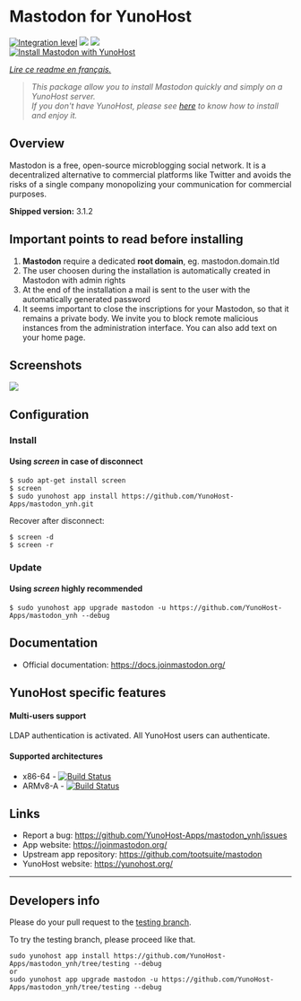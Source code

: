 # Mastodon for YunoHost

[![Integration level](https://dash.yunohost.org/integration/mastodon.svg)](https://dash.yunohost.org/appci/app/mastodon) ![](https://ci-apps.yunohost.org/ci/badges/mastodon.status.svg) ![](https://ci-apps.yunohost.org/ci/badges/mastodon.maintain.svg)    
[![Install Mastodon with YunoHost](https://install-app.yunohost.org/install-with-yunohost.png)](https://install-app.yunohost.org/?app=mastodon)

*[Lire ce readme en français.](./README_fr.md)*

> *This package allow you to install Mastodon quickly and simply on a YunoHost server.  
If you don't have YunoHost, please see [here](https://yunohost.org/#/install) to know how to install and enjoy it.*

## Overview
Mastodon is a free, open-source microblogging social network. It is a decentralized alternative to commercial platforms like Twitter and avoids the risks of a single company monopolizing your communication for commercial purposes. 

**Shipped version:** 3.1.2

## Important points to read before installing

1. **Mastodon** require a dedicated **root domain**, eg. mastodon.domain.tld
1. The user choosen during the installation is automatically created in Mastodon with admin rights
1. At the end of the installation a mail is sent to the user with the automatically generated password
1. It seems important to close the inscriptions for your Mastodon, so that it remains a private body. We invite you to block remote malicious instances from the administration interface. You can also add text on your home page.

## Screenshots

![](https://framalibre.org/sites/default/files/mastodon.png)

## Configuration

### Install

#### Using *screen* in case of disconnect
```
$ sudo apt-get install screen
$ screen
$ sudo yunohost app install https://github.com/YunoHost-Apps/mastodon_ynh.git
```
Recover after disconnect:
```
$ screen -d
$ screen -r
```

### Update

#### Using *screen* highly recommended

`$ sudo yunohost app upgrade mastodon -u https://github.com/YunoHost-Apps/mastodon_ynh --debug `

## Documentation

 * Official documentation: https://docs.joinmastodon.org/

## YunoHost specific features

#### Multi-users support

LDAP authentication is activated. All YunoHost users can authenticate.

#### Supported architectures

* x86-64 - [![Build Status](https://ci-apps.yunohost.org/ci/logs/mastodon%20%28Apps%29.svg)](https://ci-apps.yunohost.org/ci/apps/mastodon/)
* ARMv8-A - [![Build Status](https://ci-apps-arm.yunohost.org/ci/logs/mastodon%20%28Apps%29.svg)](https://ci-apps-arm.yunohost.org/ci/apps/mastodon/)

## Links

 * Report a bug: https://github.com/YunoHost-Apps/mastodon_ynh/issues
 * App website: https://joinmastodon.org/
 * Upstream app repository: https://github.com/tootsuite/mastodon
 * YunoHost website: https://yunohost.org/

---

Developers info
----------------

Please do your pull request to the [testing branch](https://github.com/YunoHost-Apps/mastodon_ynh/tree/testing).

To try the testing branch, please proceed like that.
```
sudo yunohost app install https://github.com/YunoHost-Apps/mastodon_ynh/tree/testing --debug
or
sudo yunohost app upgrade mastodon -u https://github.com/YunoHost-Apps/mastodon_ynh/tree/testing --debug
```
